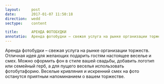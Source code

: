 ```yaml
---
layout:     post
date:       2017-01-07 11:50:18
direction:  wedd
sectype:    content

title:      АРЕНДА ФОТОБУДКИ          
annotatio:  Аренда фотобудки – свежая услуга на рынке организации торжеств. Отличная идея для желающих подарить гостям настоящее веселье и смех. Можно оформить фон в стиле вашей свадьбы, добавить логотип или семейный герб, а для пущего веселья использовать фотобутафорию. Веселые кривляния и искренний смех на фото останутся приятным напоминанием о вашем торжестве. 
---
```


Аренда фотобудки – свежая услуга на рынке организации торжеств. Отличная идея для желающих подарить гостям настоящее веселье и смех. Можно оформить фон в стиле вашей свадьбы, добавить логотип или семейный герб, а для пущего веселья использовать фотобутафорию. Веселые кривляния и искренний смех на фото останутся приятным напоминанием о вашем торжестве. 